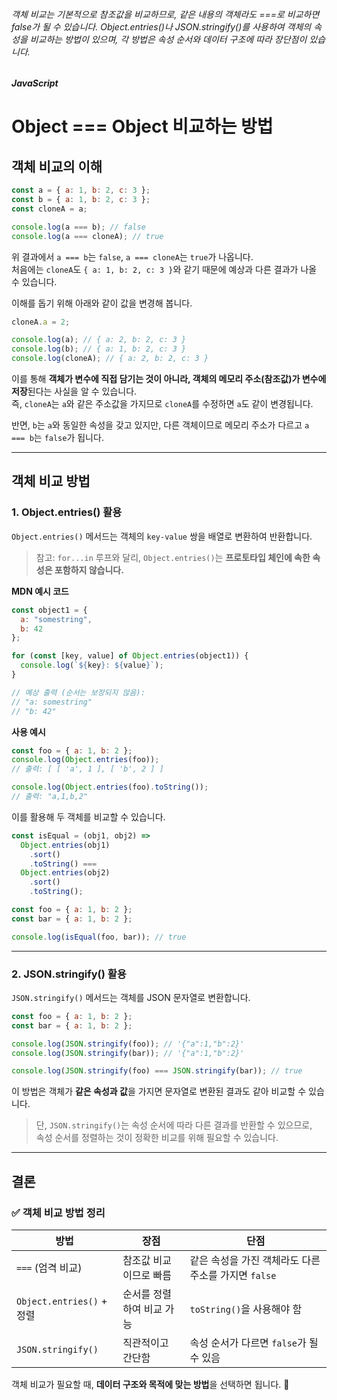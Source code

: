 ###### 객체 비교는 기본적으로 참조값을 비교하므로, 같은 내용의 객체라도 ===로 비교하면 false가 될 수 있습니다. Object.entries()나 JSON.stringify()를 사용하여 객체의 속성을 비교하는 방법이 있으며, 각 방법은 속성 순서와 데이터 구조에 따라 장단점이 있습니다.

##### JavaScript

# Object === Object 비교하는 방법

## 객체 비교의 이해

```javascript
const a = { a: 1, b: 2, c: 3 };
const b = { a: 1, b: 2, c: 3 };
const cloneA = a;

console.log(a === b); // false
console.log(a === cloneA); // true
```

위 결과에서 `a === b`는 `false`, `a === cloneA`는 `true`가 나옵니다.  
처음에는 `cloneA`도 `{ a: 1, b: 2, c: 3 }`와 같기 때문에 예상과 다른 결과가 나올 수 있습니다.

이해를 돕기 위해 아래와 같이 값을 변경해 봅니다.

```javascript
cloneA.a = 2;

console.log(a); // { a: 2, b: 2, c: 3 }
console.log(b); // { a: 1, b: 2, c: 3 }
console.log(cloneA); // { a: 2, b: 2, c: 3 }
```

이를 통해 **객체가 변수에 직접 담기는 것이 아니라, 객체의 메모리 주소(참조값)가 변수에 저장**된다는 사실을 알 수 있습니다.  
즉, `cloneA`는 `a`와 같은 주소값을 가지므로 `cloneA`를 수정하면 `a`도 같이 변경됩니다.

반면, `b`는 `a`와 동일한 속성을 갖고 있지만, 다른 객체이므로 메모리 주소가 다르고 `a === b`는 `false`가 됩니다.

---

## 객체 비교 방법

### 1. Object.entries() 활용

`Object.entries()` 메서드는 객체의 `key-value` 쌍을 배열로 변환하여 반환합니다.

> 참고: `for...in` 루프와 달리, `Object.entries()`는 **프로토타입 체인에 속한 속성은 포함하지 않습니다.**

**MDN 예시 코드**

```javascript
const object1 = {
  a: "somestring",
  b: 42
};

for (const [key, value] of Object.entries(object1)) {
  console.log(`${key}: ${value}`);
}

// 예상 출력 (순서는 보장되지 않음):
// "a: somestring"
// "b: 42"
```

**사용 예시**

```javascript
const foo = { a: 1, b: 2 };
console.log(Object.entries(foo));
// 출력: [ [ 'a', 1 ], [ 'b', 2 ] ]

console.log(Object.entries(foo).toString());
// 출력: "a,1,b,2"
```

이를 활용해 두 객체를 비교할 수 있습니다.

```javascript
const isEqual = (obj1, obj2) =>
  Object.entries(obj1)
    .sort()
    .toString() ===
  Object.entries(obj2)
    .sort()
    .toString();

const foo = { a: 1, b: 2 };
const bar = { a: 1, b: 2 };

console.log(isEqual(foo, bar)); // true
```

---

### 2. JSON.stringify() 활용

`JSON.stringify()` 메서드는 객체를 JSON 문자열로 변환합니다.

```javascript
const foo = { a: 1, b: 2 };
const bar = { a: 1, b: 2 };

console.log(JSON.stringify(foo)); // '{"a":1,"b":2}'
console.log(JSON.stringify(bar)); // '{"a":1,"b":2}'

console.log(JSON.stringify(foo) === JSON.stringify(bar)); // true
```

이 방법은 객체가 **같은 속성과 값**을 가지면 문자열로 변환된 결과도 같아 비교할 수 있습니다.

> 단, `JSON.stringify()`는 속성 순서에 따라 다른 결과를 반환할 수 있으므로,  
> 속성 순서를 정렬하는 것이 정확한 비교를 위해 필요할 수 있습니다.

---

## 결론

### ✅ 객체 비교 방법 정리

| 방법                      | 장점                      | 단점                                                 |
| ------------------------- | ------------------------- | ---------------------------------------------------- |
| `===` (엄격 비교)         | 참조값 비교이므로 빠름    | 같은 속성을 가진 객체라도 다른 주소를 가지면 `false` |
| `Object.entries()` + 정렬 | 순서를 정렬하여 비교 가능 | `toString()`을 사용해야 함                           |
| `JSON.stringify()`        | 직관적이고 간단함         | 속성 순서가 다르면 `false`가 될 수 있음              |

객체 비교가 필요할 때, **데이터 구조와 목적에 맞는 방법**을 선택하면 됩니다. 🚀

